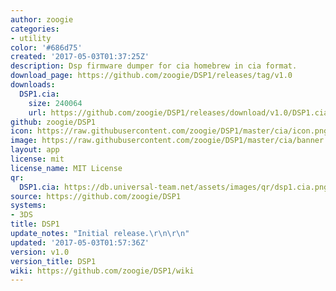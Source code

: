 ```yaml
---
author: zoogie
categories:
- utility
color: '#686d75'
created: '2017-05-03T01:37:25Z'
description: Dsp firmware dumper for cia homebrew in cia format.
download_page: https://github.com/zoogie/DSP1/releases/tag/v1.0
downloads:
  DSP1.cia:
    size: 240064
    url: https://github.com/zoogie/DSP1/releases/download/v1.0/DSP1.cia
github: zoogie/DSP1
icon: https://raw.githubusercontent.com/zoogie/DSP1/master/cia/icon.png
image: https://raw.githubusercontent.com/zoogie/DSP1/master/cia/banner.png
layout: app
license: mit
license_name: MIT License
qr:
  DSP1.cia: https://db.universal-team.net/assets/images/qr/dsp1.cia.png
source: https://github.com/zoogie/DSP1
systems:
- 3DS
title: DSP1
update_notes: "Initial release.\r\n\r\n"
updated: '2017-05-03T01:57:36Z'
version: v1.0
version_title: DSP1
wiki: https://github.com/zoogie/DSP1/wiki
---
```


